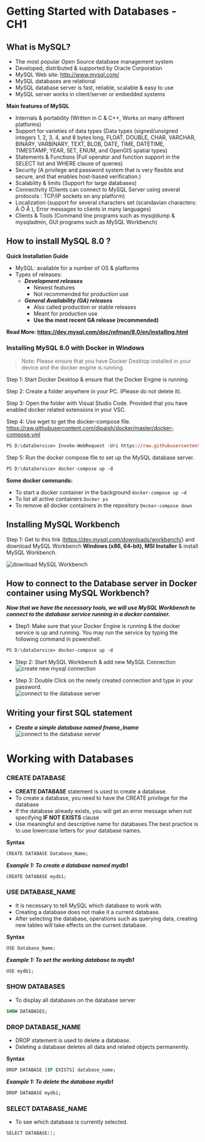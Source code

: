 # Getting Started with Databases - CH1
## What is MySQL?
- The most popular Open Source database management system
- Developed, distributed & supported by Oracle Corporation
- MySQL Web site: http://www.mysql.com/
- MySQL databases are relational
- MySQL database server is fast, reliable, scalable & easy to use
- MySQL server works in client/server or embedded systems

**Main features of MySQL**
- Internals & portability  (Written in C & C++, Works on many different platforms) 
- Support for varieties of data types (Data types (signed/unsigned integers 1, 2, 3, 4, and 8 bytes long, FLOAT, DOUBLE, CHAR, VARCHAR, BINARY, VARBINARY, TEXT, BLOB, DATE, TIME, DATETIME, TIMESTAMP, YEAR, SET, ENUM, and OpenGIS spatial types)
- Statements & Functions (Full operator and function support in the  SELECT list and WHERE clause of queries)
- Security (A privilege and password system that is very flexible and secure, and that enables host-based verification.)
- Scalability & limits (Support for large databases) 
- Connectivity (Clients can connect to MySQL Server using several protocols : TCP/IP sockets on any platform)
- Localization (support for several characters set (scandavian characters: Ä Ö Å ), Error messages to clients in many languages)
- Clients & Tools (Command line programs such as mysqldump & mysqladmin, GUI programs such as MySQL Workbench)

## How to install MySQL 8.0 ?

**Quick Installation Guide**
- MySQL: available for a number of OS & platforms
- Types of releases:
    - ***Development releases***
        - Newest features
        - Not recommended for production use
    - ***General Availability (GA) releases***
        - Also called production or stable releases
        - Meant for production use
        - **Use the most recent GA release (recommended)**

**Read More: https://dev.mysql.com/doc/refman/8.0/en/installing.html**

### Installing MySQL 8.0 with Docker in Windows

> Note: Please ensure that you have Docker Desktop installed in your device and the docker engine is running. 

Step 1: Start Docker Desktop & ensure that the Docker Engine is running. 

Step 2: Create a folder anywhere in your PC. (Please do not delete it). 

Step 3: Open the folder with Visual Studio Code. Provided that you have enabled 
docker related extensions in your VSC. 

Step 4: Use wget to get the docker-compose file. https://raw.githubusercontent.com/dipaish/docker/master/docker-compose.yml 

```ps
PS D:\dataService> Invoke-WebRequest -Uri https://raw.githubusercontent.com/dipaish/docker/master/docker-compose.yml -OutFile docker-compose.yml
```
Step 5: Run the docker compose file to set up the MySQL database server. 
```ps
PS D:\dataService> docker-compose up -d
```
**Some docker commands:**
- To start a docker container in the background `docker-compose up –d`
- To list all active containers 
`Docker ps`
- To remove all docker containers in the repository `Docker-compose down`


## Installing MySQL Workbench 
Step 1: Get to this link (https://dev.mysql.com/downloads/workbench/) and download MySQL Workbench **Windows (x86, 64-bit), MSI Installer** & install MySQL Workbench. 

![download MySQL Workbench](assets/images/wb1.png)

## How to connect to the Database server in Docker container using MySQL Workbench?

***Now that we have the necessary tools, we will use MySQL Workbench to connect to the database service running in a docker container.***

- Step1: Make sure that your Docker Engine is running & the docker service is up and running. You may run the service by typing the following command in powershell. 

```ps
PS D:\dataService> docker-compose up -d
```
- Step 2: Start MySQL Workbench & add new MySQL Connection
![create new mysql connection](assets/images/dc11.png)

- Step 3: Double Click on the newly created connection and type in your password.  
![connect to the database server](assets/images/dc33.png)

## Writing your first SQL statement
- ***Create a simple database named fname_lname***
![connect to the database server](assets/images/sqleditor.png)

# Working with Databases
### CREATE DATABASE
- **CREATE DATABASE** statement is used to create a database.
- To create a database, you need to have the CREATE privilege for the database
- If the database already exists, you will get an error message when not specifying  **IF NOT EXISTS** clause
- Use meaningful and descriptive name for databases.The best practice is to use lowercase letters for your database names.

**Syntax**
```ps
CREATE DATABASE Database_Name;
```
***Example 1: To create a database named mydb1***
```ps
CREATE DATABASE mydb1;
```
### USE DATABASE_NAME 
- It is necessary to tell MySQL which database to work with. 
- Creating a database does not make it a current database. 
- After selecting the database, operations such as querying data, creating new tables will take effects on the current database.

**Syntax**
```ps
USE Database_Name;
```
***Example 1: To set the working database to mydb1***
```ps
USE mydb1;
```
### SHOW DATABASES
- To display all databases on the database server 

```ps
SHOW DATABASES;
```

### DROP DATABASE_NAME
- DROP statement is used to delete a database. 
- Deleting a database deletes all data and related objects permanently.

**Syntax**

```ps
DROP DATABASE [IF EXISTS] database_name;
```
***Example 1: To delete the database mydb1***

```ps
DROP DATABASE mydb1;
```

### SELECT DATABASE_NAME
- To see which database is currently selected.

```ps
SELECT DATABASE();
```
